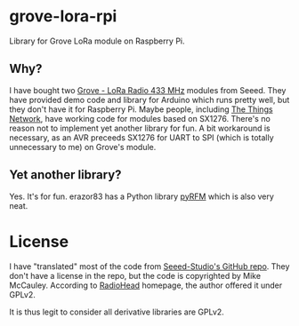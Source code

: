 # grove-lora-rpi
Library for Grove LoRa module on Raspberry Pi.

## Why?
I have bought two [Grove - LoRa Radio 433 MHz](http://wiki.seeed.cc/Grove_LoRa_Radio/) modules from Seeed.  They have provided demo code and library for Arduino which runs pretty well, but they don't have it for Raspberry Pi.  Maybe people, including [The Things Network](https://www.thethingsnetwork.org/), have working code for modules based on SX1276.  There's no reason not to implement yet another library for fun.  A bit workaround is necessary, as an AVR preceeds SX1276 for UART to SPI (which is totally unnecessary to me) on Grove's module.

## Yet another library?
Yes. It's for fun. erazor83 has a Python library [pyRFM](https://github.com/erazor83/pyRFM) which is also very neat.

# License
I have "translated" most of the code from [Seeed-Studio's GitHub repo](https://github.com/Seeed-Studio/Grove_LoRa_433MHz_and_915MHz_RF).  They don't have a license in the repo, but the code is copyrighted by Mike McCauley.  According to [RadioHead](http://www.airspayce.com/mikem/arduino/RadioHead/) homepage, the author offered it under GPLv2.

It is thus legit to consider all derivative libraries are GPLv2.
